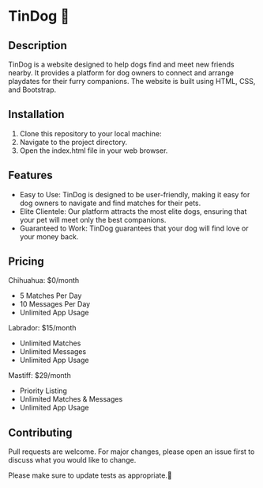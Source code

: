 # TinDog 🐶

## Description

TinDog is a website designed to help dogs find and meet new friends nearby. It provides a platform for dog owners to connect and arrange playdates for their furry companions. The website is built using HTML, CSS, and Bootstrap.

## Installation

1. Clone this repository to your local machine:
2. Navigate to the project directory.
3. Open the index.html file in your web browser.

## Features
- Easy to Use: TinDog is designed to be user-friendly, making it easy for dog owners to navigate and find matches for their pets.
- Elite Clientele: Our platform attracts the most elite dogs, ensuring that your pet will meet only the best companions.
- Guaranteed to Work: TinDog guarantees that your dog will find love or your money back.

## Pricing
Chihuahua: $0/month

- 5 Matches Per Day
- 10 Messages Per Day
- Unlimited App Usage

Labrador: $15/month

- Unlimited Matches
- Unlimited Messages
- Unlimited App Usage

Mastiff: $29/month

- Priority Listing
- Unlimited Matches & Messages
- Unlimited App Usage

## Contributing

Pull requests are welcome. For major changes, please open an issue first to discuss what you would like to change.

Please make sure to update tests as appropriate.🚀
